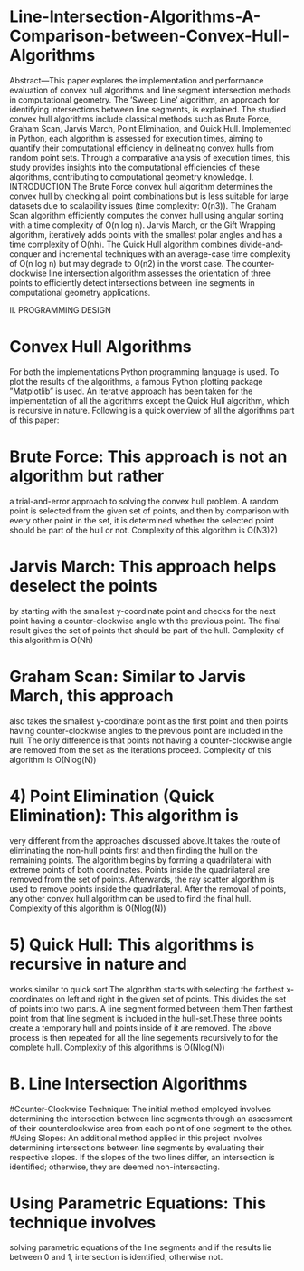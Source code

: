 # Line-Intersection-Algorithms-A-Comparison-between-Convex-Hull-Algorithms

Abstract—This paper explores the implementation and performance
evaluation of convex hull algorithms and line segment intersection
methods in computational geometry. The ’Sweep Line’
algorithm, an approach for identifying intersections between
line segments, is explained. The studied convex hull algorithms
include classical methods such as Brute Force, Graham Scan,
Jarvis March, Point Elimination, and Quick Hull. Implemented
in Python, each algorithm is assessed for execution times,
aiming to quantify their computational efficiency in delineating
convex hulls from random point sets. Through a comparative
analysis of execution times, this study provides insights into the
computational efficiencies of these algorithms, contributing to
computational geometry knowledge.
I. INTRODUCTION
The Brute Force convex hull algorithm determines the convex
hull by checking all point combinations but is less suitable
for large datasets due to scalability issues (time complexity:
O(n3)).
The Graham Scan algorithm efficiently computes the convex
hull using angular sorting with a time complexity of
O(n log n).
Jarvis March, or the Gift Wrapping algorithm, iteratively
adds points with the smallest polar angles and has a time
complexity of O(nh).
The Quick Hull algorithm combines divide-and-conquer and
incremental techniques with an average-case time complexity
of O(n log n) but may degrade to O(n2) in the worst case.
The counter-clockwise line intersection algorithm assesses
the orientation of three points to efficiently detect intersections
between line segments in computational geometry applications.

II. PROGRAMMING DESIGN
# Convex Hull Algorithms
For both the implementations Python programming language
is used. To plot the results of the algorithms, a famous
Python plotting package ”Matplotlib” is used. An iterative
approach has been taken for the implementation of all the
algorithms except the Quick Hull algorithm, which is recursive
in nature. Following is a quick overview of all the algorithms
part of this paper:
# Brute Force: This approach is not an algorithm but rather
a trial-and-error approach to solving the convex hull problem.
A random point is selected from the given set of points, and
then by comparison with every other point in the set, it is
determined whether the selected point should be part of the
hull or not. Complexity of this algorithm is O(N3)2)

# Jarvis March: This approach helps deselect the points
by starting with the smallest y-coordinate point and checks
for the next point having a counter-clockwise angle with the
previous point. The final result gives the set of points that
should be part of the hull. Complexity of this algorithm is
O(Nh)

# Graham Scan: Similar to Jarvis March, this approach
also takes the smallest y-coordinate point as the first point and
then points having counter-clockwise angles to the previous
point are included in the hull. The only difference is that points
not having a counter-clockwise angle are removed from the
set as the iterations proceed. Complexity of this algorithm is
O(Nlog(N))

# 4) Point Elimination (Quick Elimination): This algorithm is
very different from the approaches discussed above.It takes the
route of eliminating the non-hull points first and then finding
the hull on the remaining points. The algorithm begins by
forming a quadrilateral with extreme points of both coordinates.
Points inside the quadrilateral are removed from the
set of points. Afterwards, the ray scatter algorithm is used to
remove points inside the quadrilateral. After the removal of
points, any other convex hull algorithm can be used to find
the final hull. Complexity of this algorithm is O(Nlog(N))

# 5) Quick Hull: This algorithms is recursive in nature and
works similar to quick sort.The algorithm starts with selecting
the farthest x-coordinates on left and right in the given set
of points. This divides the set of points into two parts.
A line segment formed between them.Then farthest point
from that line segment is included in the hull-set.These three
points create a temporary hull and points inside of it are
removed. The above process is then repeated for all the line
segements recursively to for the complete hull. Complexity of
this algorithms is O(Nlog(N))

# B. Line Intersection Algorithms
#Counter-Clockwise Technique: The initial method employed
involves determining the intersection between line
segments through an assessment of their counterclockwise area
from each point of one segment to the other.
#Using Slopes: An additional method applied in this
project involves determining intersections between line segments
by evaluating their respective slopes. If the slopes of
the two lines differ, an intersection is identified; otherwise,
they are deemed non-intersecting.
# Using Parametric Equations: This technique involves
solving parametric equations of the line segments and if the
results lie between 0 and 1, intersection is identified; otherwise
not.
